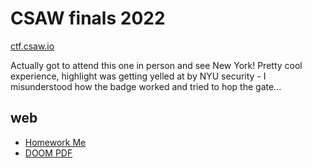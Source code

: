# CSAW finals 2022

[ctf.csaw.io](https://ctf.csaw.io/scoreboard)

Actually got to attend this one in person and see New York! Pretty cool experience, highlight was getting yelled at by NYU security - I misunderstood how the badge worked and tried to hop the gate...

## web

* [Homework Me](./homeworkme/README.md)
* [DOOM PDF](./doompdf/README.md)
